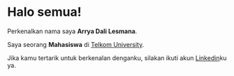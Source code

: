 # Halo semua! 

Perkenalkan nama saya **Arrya Dali Lesmana**.

Saya seorang **Mahasiswa** di [Telkom University](https://telkomuniversity.ac.id/).

Jika kamu tertarik untuk berkenalan denganku, silakan ikuti akun [Linkedin](https://www.linkedin.com/in/arryadali/)ku ya.

